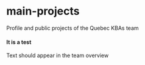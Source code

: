 # main-projects
Profile and public projects of the Quebec KBAs team

#### It is a test
Text should appear in the team overview
